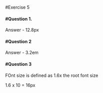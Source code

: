 #Exercise 5

#### #Question 1.

Answer - 12.8px

#### #Question 2

Answer - 3.2em

#### #Question 3

FOnt size is defined as 1.6x the root font size

1.6 x 10 = 16px